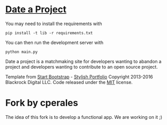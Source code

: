 # [Date a Project](http://dateaproject.appspot.com)

You may need to install the requirements with

~~~~
pip install -t lib -r requirements.txt
~~~~

You can then run the development server with

~~~~
python main.py
~~~~

Date a project is a matchmaking site for developers wanting to abandon a project and developers wanting to contribute to an open source project.

Template from  [Start Bootstrap](http://startbootstrap.com/) - [Stylish Portfolio](http://startbootstrap.com/template-overviews/stylish-portfolio/) Copyright 2013-2016 Blackrock Digital LLC. Code released under the [MIT](https://github.com/BlackrockDigital/startbootstrap-stylish-portfolio/blob/gh-pages/LICENSE) license.


# Fork by cperales

The idea of this fork is to develop a functional app. We are working on it ;)